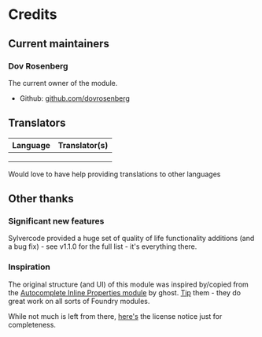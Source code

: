 # Credits

## Current maintainers

### Dov Rosenberg

The current owner of the module.

- Github: [github.com/dovrosenberg](https://github.com/dovrosenberg)

## Translators

| Language                  | Translator(s)                                                               |
|---------------------------|-----------------------------------------------------------------------------|
|                           |                                                                             |
|                           |                                                                             |
|                           |                                                                             |

Would love to have help providing translations to other languages

## Other thanks

### Significant new features
Sylvercode provided a huge set of quality of life functionality additions (and a bug fix) - see v1.1.0 for the full list - it's everything there.

### Inspiration
The original structure (and UI) of this module was inspired by/copied from the [Autocomplete Inline Properties module](https://github.com/ghost-fvtt/FVTT-Autocomplete-Inline-Properties) by ghost.  [Tip](https://ko-fi.com/ghostfvtt) them - they do great work on all sorts of Foundry modules.

While not much is left from there, [here's](https://github.com/ghost-fvtt/FVTT-Autocomplete-Inline-Properties/blob/main/LICENSE) the license notice just for completeness.


